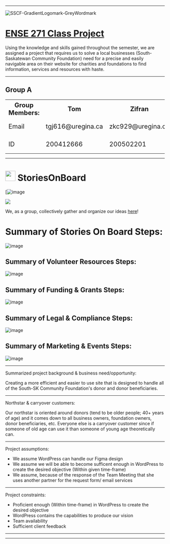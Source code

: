 _____________________________________________________________________
![SSCF-GradientLogomark-GreyWordmark](https://github.com/user-attachments/assets/26ad7898-1b2b-4d72-95f4-f5194feb1953)

# <ins>**ENSE 271 Class Project**</ins>
Using the knowledge and skills gained throughout the semester, we are assigned a project that requires us to solve a local businesses (South-Saskatewan Community Foundation) need for a precise and easily navigable area on their website for charities and foundations to find information, services and resources with haste.

___________________________________________________________________________________________________________________________________________________________________

## Group A
<div style="text-align: center;">
  <table style="font-size: 20px; margin: 0 auto;">
    <tr>
      <th>Group Members:</th>
      <th>Tom</th>
      <th>Zifran</th>
      <th>Gabriel</th>
      <th>Charles</th>
    </tr>
    <tr>
      <td>Email</td>
      <td>tgj616@uregina.ca</td>
      <td>zkc929@uregina.ca</td>
      <td>ggb676@uregina.ca</td>
      <td>No Show</td>
    </tr>
    <tr>
      <td>ID</td>
      <td>200412666</td>
      <td>200502201</td>
      <td>200426525</td>
      <td>No Show</td>
    </tr>
  </table>
</div>



___________________________________________________________________________________________________________________________________________________________________

# [<img src="https://github.com/user-attachments/assets/b7a6ed9b-12d8-4340-a259-dd1cb106e7d6" width="32" height="32">](https://goncin.storiesonboard.com/storymap/guidemap) StoriesOnBoard

[![image](https://github.com/user-attachments/assets/87768ea8-9d73-4e8d-ac50-dd824e4a5a5a)

[![](https://github.com/user-attachments/assets/2fab3846-6642-4ddd-826e-dcf62cffb3f3)](https://goncin.storiesonboard.com/storymap/guidemap)

We, as a group, collectively gather and organize our ideas [here](https://goncin.storiesonboard.com/storymap/guidemap)!

# Summary of Stories On Board Steps:

![image](https://github.com/user-attachments/assets/49238807-908a-4581-882a-cc23eb75aba8)

## Summary of Volunteer Resources Steps:

![image](https://github.com/user-attachments/assets/458b7142-4091-462d-ba6b-918743eee7f3)

## Summary of Funding & Grants Steps:

![image](https://github.com/user-attachments/assets/b7b23953-a180-4f9f-bd2e-66a763cbc042)

## Summary of Legal & Compliance Steps:

![image](https://github.com/user-attachments/assets/76417c9a-a0fb-4716-a9ad-eb90af8c5009)

## Summary of Marketing & Events Steps:

![image](https://github.com/user-attachments/assets/89735100-d39f-4566-a68c-df60159b73e3)



_____________________________________________________________________

Summarized project background & business need/opportunity:

Creating a more efficient and easier to use site that is designed to handle all of the South-SK Community Foundation's donor and donor beneficiaries. 


_____________________________________________________________________

Northstar & carryover customers:

Our northstar is oriented around donors (tend to be older people; 40+ years of age) and it comes down to all business owners, foundation owners, donor beneficiaries, etc.
Everyone else is a carryover customer since if someone of old age can use it than someone of young age theoretically can.


_____________________________________________________________________

Project assumptions:

- We assume WordPress can handle our Figma design
- We assume we will be able to become sufficent enough in WordPress to create the desired objective (Within given time-frame)
- We assume, because of the response of the Team Meeting that she uses another partner for the request form/ email services



_____________________________________________________________________

Project constraints:

- Proficient enough (Within time-frame) in WordPress to create the desired objective
- WordPress contains the capabilities to produce our vision
- Team availability
- Sufficient client feedback

_____________________________________________________________________


__________________________________________________________________________________________________________________________________________________________
